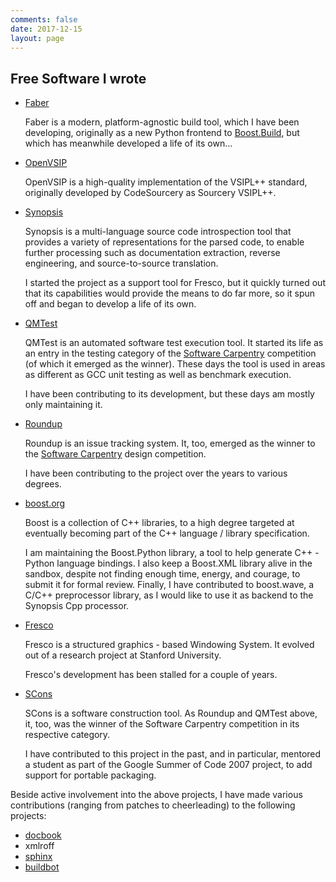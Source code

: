 ```yaml
---
comments: false
date: 2017-12-15
layout: page
---
```



## Free Software I wrote

* [Faber](http://stefan.seefeld.name/faber/)

  Faber is a modern, platform-agnostic build tool, which I have been
  developing, originally as a new Python frontend to 
  [Boost.Build](http://www.boost.org/build/), but which has 
  meanwhile developed a life of its own...
	
* [OpenVSIP](http://openvsip.org)

  OpenVSIP is a high-quality implementation of the VSIPL++ standard,
  originally developed by CodeSourcery as Sourcery VSIPL++.

* [Synopsis](http://stefan.seefeld.name/synopsis/)

  Synopsis is a multi-language source code introspection tool that
  provides a variety of representations for the parsed code, to
  enable further processing such as documentation extraction,
  reverse engineering, and source-to-source translation.

  I started the project as a support tool for Fresco, but it quickly
  turned out that its capabilities would provide the means to do far
  more, so it spun off and began to develop a life of its own.

* [QMTest](http://stefan.seefeld.name/qmtest/)

  QMTest is an automated software test execution tool. It started
  its life as an entry in the testing category of the
  [Software Carpentry](http://en.wikipedia.org/wiki/Software_Carpentry)
  competition (of which it emerged as the winner). These days the
  tool is used in areas as different as GCC unit testing as well as
  benchmark execution.

  I have been contributing to its development, but these days am
  mostly only maintaining it.

	
* [Roundup](http://www.roundup-tracker.org)

  Roundup is an issue tracking system. It, too, emerged as the
  winner to the [Software Carpentry](http://en.wikipedia.org/wiki/Software_Carpentry)
  design competition.

  I have been contributing to the project over the years to various
  degrees.
	
* [boost.org](http://www.boost.org)

  Boost is a collection of C++ libraries, to a high degree targeted
  at eventually becoming part of the C++ language / library
  specification.

  I am maintaining the Boost.Python library, a tool to help generate
  C++ - Python language bindings. I also keep a Boost.XML library
  alive in the sandbox, despite not finding enough time, energy, and
  courage, to submit it for formal review. Finally, I have
  contributed to boost.wave, a C/C++ preprocessor library, as I
  would like to use it as backend to the Synopsis Cpp processor.
	
* [Fresco](http://www.fresco.org)

  Fresco is a structured graphics - based Windowing System. It
  evolved out of a research project at Stanford University.

  Fresco's development has been stalled for a couple of years.
	
* [SCons](www.scons.org)

  SCons is a software construction tool. As Roundup and QMTest above,
  it, too, was the winner of the Software Carpentry competition in
  its respective category.

  I have contributed to this project in the past, and in particular,
  mentored a student as part of the Google Summer of Code 2007
  project, to add support for portable packaging.

Beside active involvement into the above projects, I have made
various contributions (ranging from patches to cheerleading) to the
following projects:

	
  * [docbook](http://docbook.org/)
  * xmlroff
  * [sphinx](http://sphinx-doc.org/)
  * [buildbot](http://buildbot.net/)


